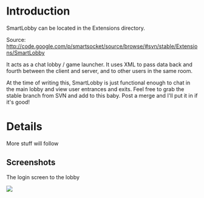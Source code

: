 # Introduction #

SmartLobby can be located in the Extensions directory.

Source:
http://code.google.com/p/smartsocket/source/browse/#svn/stable/Extensions/SmartLobby

It acts as a chat lobby / game launcher. It uses XML to pass data back and fourth between the client and server, and to other users in the same room.

At the time of writing this, SmartLobby is just functional enough to chat in the main lobby and view user entrances and exits. Feel free to grab the stable branch from SVN and add to this baby. Post a merge and I'll put it in if it's good!


# Details #

More stuff will follow

## Screenshots ##

The login screen to the lobby

<img src='http://smartsocket.googlecode.com/files/Screenshot3.jpg' />